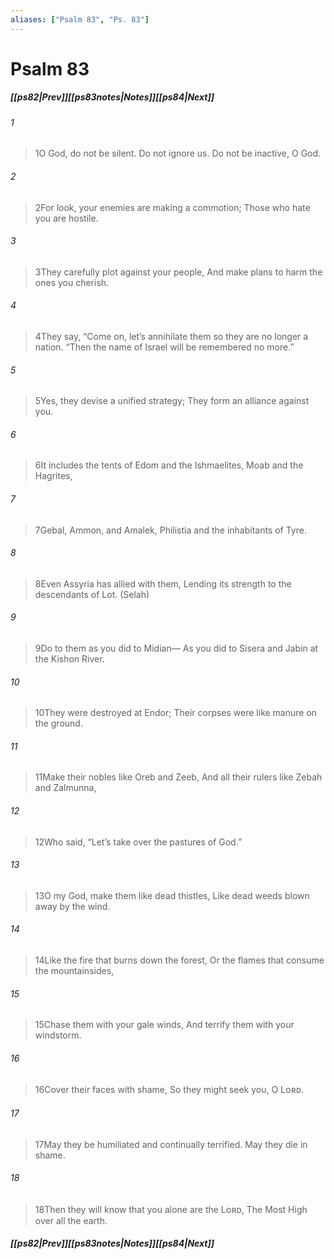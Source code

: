```yaml
---
aliases: ["Psalm 83", "Ps. 83"]
---
```

# Psalm 83
##### <span class=arrow-left></span>[[ps82|Prev]]<span class=navigation-separator></span>[[ps83notes|Notes]]<span class=navigation-separator></span>[[ps84|Next]]<span class=arrow-right></span>
###### 1
><span class=verse-first-poetry>1</span>O God, do not be silent.
>Do not ignore us. Do not be inactive, O God.
###### 2
><span class=verse-body-poetry>2</span>For look, your enemies are making a commotion;
>Those who hate you are hostile.
###### 3
><span class=verse-body-poetry>3</span>They carefully plot against your people,
>And make plans to harm the ones you cherish.
###### 4
><span class=verse-body-poetry>4</span>They say, “Come on, let’s annihilate them so they are no longer a nation.
><span class=poetry-quote-double>“</span>Then the name of Israel will be remembered no more.”
###### 5
><span class=verse-body-poetry>5</span>Yes, they devise a unified strategy;
>They form an alliance against you.
###### 6
><span class=verse-body-poetry>6</span>It includes the tents of Edom and the Ishmaelites,
>Moab and the Hagrites,
###### 7
><span class=verse-body-poetry>7</span>Gebal, Ammon, and Amalek,
>Philistia and the inhabitants of Tyre.
###### 8
><span class=verse-body-poetry>8</span>Even Assyria has allied with them,
>Lending its strength to the descendants of Lot. (Selah)
<div class=paragraph-break></div>

###### 9
><span class=verse-first-poetry>9</span>Do to them as you did to Midian—
>As you did to Sisera and Jabin at the Kishon River.
###### 10
><span class=verse-body-poetry>10</span>They were destroyed at Endor;
>Their corpses were like manure on the ground.
###### 11
><span class=verse-body-poetry>11</span>Make their nobles like Oreb and Zeeb,
>And all their rulers like Zebah and Zalmunna,
###### 12
><span class=verse-body-poetry>12</span>Who said, “Let’s take over the pastures of God.”
<div class=paragraph-break></div>

###### 13
><span class=verse-first-poetry>13</span>O my God, make them like dead thistles,
>Like dead weeds blown away by the wind.
###### 14
><span class=verse-body-poetry>14</span>Like the fire that burns down the forest,
>Or the flames that consume the mountainsides,
###### 15
><span class=verse-body-poetry>15</span>Chase them with your gale winds,
>And terrify them with your windstorm.
###### 16
><span class=verse-body-poetry>16</span>Cover their faces with shame,
>So they might seek you, O Lᴏʀᴅ.
###### 17
><span class=verse-body-poetry>17</span>May they be humiliated and continually terrified.
>May they die in shame.
###### 18
><span class=verse-body-poetry>18</span>Then they will know that you alone are the Lᴏʀᴅ,
>The Most High over all the earth.
##### <span class=arrow-left></span>[[ps82|Prev]]<span class=navigation-separator></span>[[ps83notes|Notes]]<span class=navigation-separator></span>[[ps84|Next]]<span class=arrow-right></span>